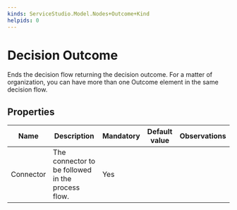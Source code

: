 ```yaml
---
kinds: ServiceStudio.Model.Nodes+Outcome+Kind
helpids: 0
---
```


# Decision Outcome

Ends the decision flow returning the decision outcome. For a matter of organization, you can have more than one Outcome element in the same decision flow.  

## Properties

<table markdown="1">
<thead>
<tr>
<th>Name</th>
<th>Description</th>
<th>Mandatory</th>
<th>Default value</th>
<th>Observations</th>
</tr>
</thead>
<tbody>
<tr>
<td title="Connector">Connector</td>
<td>The connector to be followed in the process flow.</td>
<td>Yes</td>
<td></td>
<td></td>
</tr>
</tbody>
</table>


